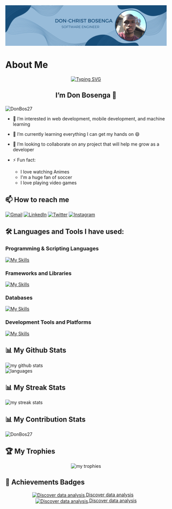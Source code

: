 <img alt="background" title="background" src="images/Background.png" border-radius= "50px"/>

# About Me

<!-- ## <p align="center">Hi, Bonjour, Hola, Olá, Hallo, Ciao, 你好, こんにちは, مرحبا </p>-->

<div align="center">

[![Typing SVG](https://readme-typing-svg.demolab.com?font=Aladin&pause=1000&random=false&width=435&lines=Hi%2C+Bonjour%2C+Hola%2C+Ol%C3%A1%2C+Hallo%2C+Ciao%2C+%E4%BD%A0%E5%A5%BD%2C+%E3%81%93%E3%82%93%E3%81%AB%E3%81%A1%E3%81%AF%2C+%D9%85%D8%B1%D8%AD%D8%A8%D8%A7)](https://git.io/typing-svg)

</div>

## <p align="center">I’m Don Bosenga 👋</p>

<p align="left"> <img src="https://komarev.com/ghpvc/?username=DonBos27&label=Profile%20views&color=0e75b6&style=flat" alt="DonBos27" /> </p>

<!-- Passionate young software developer with a keen eye for detail and a love for problem-solving. Learning both front-end and back-end development, with a particular interest in building dynamic, responsive user interfaces. Committed to staying up-to-date with the latest technologies and always seeking out new ways to enhance my skills. -->

- 👀 I’m interested in web development, mobile development, and machine learning
- 🌱 I’m currently learning everything I can get my hands on 😄
- 💞️ I’m looking to collaborate on any project that will help me grow as a developer
- ⚡ Fun fact:

  - I love watching Animes
  - I'm a huge fan of soccer
  - I love playing video games

## 📫 How to reach me

[![Gmail](https://img.shields.io/badge/-bosengad@gmail.com-white?style=flat&logo=gmail)](mailto:bosengad@gmail.com)
[![LinkedIn](https://img.shields.io/badge/-Don%20Bosenga-blue?style=flat-square&logo=linkedin)](https://www.linkedin.com/in/don-bosenga-434862207/)
[![Twitter](https://img.shields.io/twitter/follow/Donatelo27?style=social)](https://twitter.com/Donatelo27)
[![Instagram](https://img.shields.io/badge/-dbosenga-white?style=flat&logo=instagram)](https://www.instagram.com/dbosenga/)

## 🛠️ Languages and Tools I have used:

### Programming & Scripting Languages

[![My Skills](https://skillicons.dev/icons?i=html,css,js,py,cs&perline=5)](https://skillicons.dev)

### Frameworks and Libraries

[![My Skills](https://skillicons.dev/icons?i=bootstrap,fastapi,nextjs,nodejs,react,tailwind,vite&perline=5)](https://skillicons.dev)

### Databases

[![My Skills](https://skillicons.dev/icons?i=firebase,mysql,mongodb&perline=5)](https://skillicons.dev)

### Development Tools and Platforms

[![My Skills](https://skillicons.dev/icons?i=postman,git,github,pycharm,visualstudio,vscode,windows,apple&perline=5)](https://skillicons.dev)

## 📊 My Github Stats

<p align="">
    <img src="https://github-readme-stats.vercel.app/api?username=DonBos27&show_icons=true&theme=dracula" alt="my github stats" width="420"/>
    <br/>
    <img src="https://github-readme-stats.vercel.app/api/top-langs/?username=DonBos27&layout=compact&theme=radical" alt="languages" width="420"">
</p>

## 📊 My Streak Stats

<p align="">
    <img src="https://github-readme-streak-stats.herokuapp.com/?user=DonBos27&theme=radical" alt="my streak stats" width="420"/>
</p>

## 📊 My Contribution Stats

<p align="">
    <img src="https://github-profile-summary-cards.vercel.app/api/cards/profile-details?username=DonBos27&theme=radical" alt="DonBos27"/>
</p>

## 🏆 My Trophies

<p align="center">
    <img src="https://github-profile-trophy.vercel.app/?username=DonBos27&row=2&column=3theme=radical&column=4&margin-w=15&margin-h=15&no-bg=true" alt="my trophies" width="420"/>
</p>

## 🚀 Achievements Badges

<p align="center">
  <a href="https://learn.microsoft.com/api/achievements/share/en-us/DonBosenga-9264/VB7DQY5M?sharingId=356AF4ED9E4DD44B" style="display: inline-block; text-align: center; margin-right: 20px;">
    <img 
        src="https://learn.microsoft.com/training/achievements/data-analytics-and-microsoft.svg" 
        alt="Discover data analysis" 
        width="130"
        style="vertical-align: middle;"
    />
    <span style="">Discover data analysis</span>
  </a>
  <a href="https://learn.microsoft.com/api/achievements/share/en-us/DonBosenga-9264/VB7DQY5M?sharingId=356AF4ED9E4DD44B"      style="display: inline-block; text-align: center;">
    <img 
        src="https://learn.microsoft.com/training/achievements/data-analytics-and-microsoft.svg" 
        alt="Discover data analysis" 
        width="130"
        style="vertical-align: middle;"
    />
    <span style="">Discover data analysis</span>
  </a>
</p>

<!-- ## 🐍 Snake Animation -->

<!-- <div>

  ![Snake animation](https://github.com/DonBos27/DonBos27/blob/output/github-contribution-grid-snake.svg)

</div> -->
